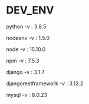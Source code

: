 # DEV_ENV

python -v : 3.8.5

nodeenv -v : 1.5.0

node -v : 15.10.0

npm -v : 7.5.3

django -v : 3.1.7

djangorestframework -v : 3.12.2

mysql -v : 8.0.23
